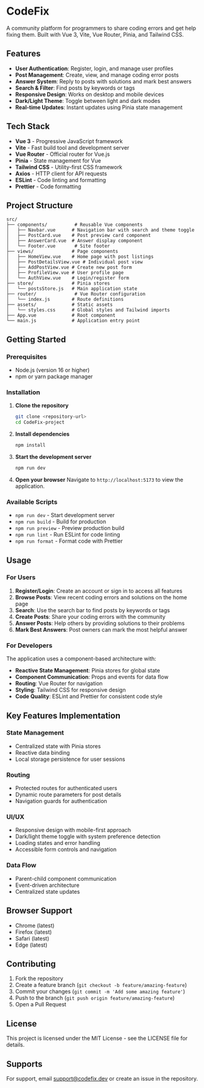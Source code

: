 # CodeFix

A community platform for programmers to share coding errors and get help fixing them. Built with Vue 3, Vite, Vue Router, Pinia, and Tailwind CSS.

## Features

- **User Authentication**: Register, login, and manage user profiles
- **Post Management**: Create, view, and manage coding error posts
- **Answer System**: Reply to posts with solutions and mark best answers
- **Search & Filter**: Find posts by keywords or tags
- **Responsive Design**: Works on desktop and mobile devices
- **Dark/Light Theme**: Toggle between light and dark modes
- **Real-time Updates**: Instant updates using Pinia state management

## Tech Stack

- **Vue 3** - Progressive JavaScript framework
- **Vite** - Fast build tool and development server
- **Vue Router** - Official router for Vue.js
- **Pinia** - State management for Vue
- **Tailwind CSS** - Utility-first CSS framework
- **Axios** - HTTP client for API requests
- **ESLint** - Code linting and formatting
- **Prettier** - Code formatting

## Project Structure

```
src/
├── components/          # Reusable Vue components
│   ├── Navbar.vue      # Navigation bar with search and theme toggle
│   ├── PostCard.vue    # Post preview card component
│   ├── AnswerCard.vue  # Answer display component
│   └── Footer.vue       # Site footer
├── views/              # Page components
│   ├── HomeView.vue    # Home page with post listings
│   ├── PostDetailsView.vue # Individual post view
│   ├── AddPostView.vue # Create new post form
│   ├── ProfileView.vue # User profile page
│   └── AuthView.vue    # Login/register form
├── store/              # Pinia stores
│   └── postsStore.js   # Main application state
├── router/              # Vue Router configuration
│   └── index.js        # Route definitions
├── assets/             # Static assets
│   └── styles.css      # Global styles and Tailwind imports
├── App.vue             # Root component
└── main.js             # Application entry point
```

## Getting Started

### Prerequisites

- Node.js (version 16 or higher)
- npm or yarn package manager

### Installation

1. **Clone the repository**

   ```bash
   git clone <repository-url>
   cd CodeFix-project
   ```

2. **Install dependencies**

   ```bash
   npm install
   ```

3. **Start the development server**

   ```bash
   npm run dev
   ```

4. **Open your browser**
   Navigate to `http://localhost:5173` to view the application.

### Available Scripts

- `npm run dev` - Start development server
- `npm run build` - Build for production
- `npm run preview` - Preview production build
- `npm run lint` - Run ESLint for code linting
- `npm run format` - Format code with Prettier

## Usage

### For Users

1. **Register/Login**: Create an account or sign in to access all features
2. **Browse Posts**: View recent coding errors and solutions on the home page
3. **Search**: Use the search bar to find posts by keywords or tags
4. **Create Posts**: Share your coding errors with the community
5. **Answer Posts**: Help others by providing solutions to their problems
6. **Mark Best Answers**: Post owners can mark the most helpful answer

### For Developers

The application uses a component-based architecture with:

- **Reactive State Management**: Pinia stores for global state
- **Component Communication**: Props and events for data flow
- **Routing**: Vue Router for navigation
- **Styling**: Tailwind CSS for responsive design
- **Code Quality**: ESLint and Prettier for consistent code style

## Key Features Implementation

### State Management

- Centralized state with Pinia stores
- Reactive data binding
- Local storage persistence for user sessions

### Routing

- Protected routes for authenticated users
- Dynamic route parameters for post details
- Navigation guards for authentication

### UI/UX

- Responsive design with mobile-first approach
- Dark/light theme toggle with system preference detection
- Loading states and error handling
- Accessible form controls and navigation

### Data Flow

- Parent-child component communication
- Event-driven architecture
- Centralized state updates

## Browser Support

- Chrome (latest)
- Firefox (latest)
- Safari (latest)
- Edge (latest)

## Contributing

1. Fork the repository
2. Create a feature branch (`git checkout -b feature/amazing-feature`)
3. Commit your changes (`git commit -m 'Add some amazing feature'`)
4. Push to the branch (`git push origin feature/amazing-feature`)
5. Open a Pull Request

## License

This project is licensed under the MIT License - see the LICENSE file for details.

## Supports

For support, email support@codefix.dev or create an issue in the repository.
